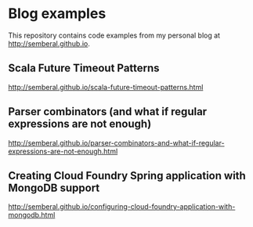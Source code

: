 # Blog examples

This repository contains code examples from my personal blog at http://semberal.github.io.

## Scala Future Timeout Patterns

http://semberal.github.io/scala-future-timeout-patterns.html

## Parser combinators (and what if regular expressions are not enough)

http://semberal.github.io/parser-combinators-and-what-if-regular-expressions-are-not-enough.html

## Creating Cloud Foundry Spring application with MongoDB support

http://semberal.github.io/configuring-cloud-foundry-application-with-mongodb.html
